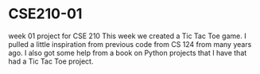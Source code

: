 # CSE210-01
 week 01 project for CSE 210
This week we created a Tic Tac Toe game. I pulled a little inspiration from previous code from CS 124 from many years ago. I also got some help from a book on Python projects that I have that had a Tic Tac Toe project.
